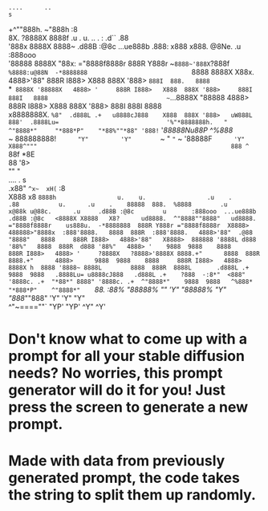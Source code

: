     ....      ..                                                                     s                                
  +^""888h. ~"888h                                                                  :8                                
 8X.  ?8888X  8888f     .u    .          u.      ..    .     :     .d``            .88                                
'888x  8888X  8888~   .d88B :@8c   ...ue888b   .888: x888  x888.   @8Ne.   .u     :888ooo                             
'88888 8888X   "88x: ="8888f8888r  888R Y888r ~`8888~'888X`?888f`  %8888:u@88N  -*8888888                             
 `8888 8888X  X88x.    4888>'88"   888R I888>   X888  888X '888>    `888I  888.   8888                                
   `*` 8888X '88888X   4888> '     888R I888>   X888  888X '888>     888I  888I   8888                                
  ~`...8888X  "88888   4888>       888R I888>   X888  888X '888>     888I  888I   8888                                
   x8888888X.   `%8"  .d888L .+   u8888cJ888    X888  888X '888>   uW888L  888'  .8888Lu=                             
  '%"*8888888h.   "   ^"8888*"     "*888*P"    "*88%""*88" '888!` '*88888Nu88P   ^%888*                               
  ~    888888888!`       "Y"         'Y"         `~    "    `"`   ~ '88888F`       'Y"                                
       X888^"""                                                      888 ^                                            
       `88f                                                          *8E                                              
        88                                                           '8>                                              
        ""                                                            "                                               
      ....        .                                                                     s                             
   .x88" `^x~  xH(`                                                                    :8                             
  X888   x8 ` 8888h                 u.    u.                 .u    .                  .88           u.      .u    .   
 88888  888.  %8888        .u     x@88k u@88c.      .u     .d88B :@8c        u       :888ooo  ...ue888b   .d88B :@8c  
<8888X X8888   X8?      ud8888.  ^"8888""8888"   ud8888.  ="8888f8888r    us888u.  -*8888888  888R Y888r ="8888f8888r 
X8888> 488888>"8888x  :888'8888.   8888  888R  :888'8888.   4888>'88"  .@88 "8888"   8888     888R I888>   4888>'88"  
X8888>  888888 '8888L d888 '88%"   8888  888R  d888 '88%"   4888> '    9888  9888    8888     888R I888>   4888> '    
?8888X   ?8888>'8888X 8888.+"      8888  888R  8888.+"      4888>      9888  9888    8888     888R I888>   4888>      
 8888X h  8888 '8888~ 8888L        8888  888R  8888L       .d888L .+   9888  9888   .8888Lu= u8888cJ888   .d888L .+   
  ?888  -:8*"  <888"  '8888c. .+  "*88*" 8888" '8888c. .+  ^"8888*"    9888  9888   ^%888*    "*888*P"    ^"8888*"    
   `*88.      :88%     "88888%      ""   'Y"    "88888%       "Y"      "888*""888"    'Y"       'Y"          "Y"      
      ^"~====""`         "YP'                     "YP'                  ^Y"   ^Y'                                     
                                                                                                                      
                                                                                                                      
                                                                                                                      
# Don't know what to come up with a prompt for all your stable diffusion needs? No worries, this prompt generator will do it for you! Just press the screen to generate a new prompt. #
# Made with data from previously generated prompt, the code takes the string to split them up randomly. #